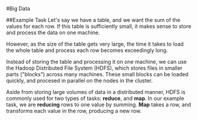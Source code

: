 #Big Data

##Example Task
Let's say we have a table, and we want the sum of the values for each row.
If this table is sufficiently small, it makes sense to store and process the data on one machine.

However, as the size of the table gets very large, the time it takes to load the whole table and process each row becomes exceedingly long.

Instead of storing the table and processing it on one machine, we can use the Hadoop Distributed File System (HDFS), which stores files in smaller parts ("blocks") across many machines.
These small blocks can be loaded quickly, and procesed in parallel on the nodes in the cluster.

Aside from storing large volumes of data in a distributed manner, HDFS is commonly used for two types of tasks: __reduce__, and __map__. In our example task, we are __reducing__ rows to one value by summing. __Map__ takes a row, and transforms each value in the row, producing a new row.
